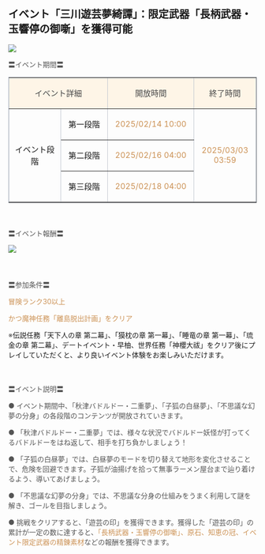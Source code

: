 ## イベント「三川遊芸夢綺譚」：限定武器「長柄武器・玉響停の御噺」を獲得可能
<img src="https://sdk.hoyoverse.com/upload/ann/2025/01/21/7a450452d373cc24818bce8c0cf0d228_9046011005203585686.jpg">
<p style="white-space: pre-wrap;"><span style="color:rgba(85,85,85,1)">〓イベント期間〓</span></p><div class="table-wrapper"><table style="border-color:rgb(193, 199, 208);width:100%;border-collapse:collapse;" class="" border="1" cellspacing="0"><colgroup><col style="width: 18.704629018572643%;"><col style="width: 17.045347412086358%;"><col style="width: 31.224662958423682%;"><col style="width: 22.47572357876874%;"></colgroup><tbody><tr><td colspan="2" data-colwidth="124,113" style="background-color: rgb(254, 245, 231);"><p style="white-space: pre-wrap; text-align: center;"><span style="color:rgba(73,73,73,1)">イベント詳細</span></p></td><td data-colwidth="207" style="background-color: rgb(254, 245, 231);"><p style="white-space: pre-wrap; text-align: center;"><span style="color:rgba(73,73,73,1)">開放時間</span></p></td><td data-colwidth="149" style="background-color: rgb(254, 245, 231);"><p style="white-space: pre-wrap; text-align: center;"><span style="color:rgba(73,73,73,1)">終了時間</span></p></td></tr><tr><td rowspan="3" data-colwidth="124"><p style="white-space: pre-wrap; text-align: center;">イベント段階</p></td><td data-colwidth="113"><p style="white-space: pre-wrap; text-align: center;">第一段階</p></td><td data-colwidth="207"><p style="white-space: pre-wrap; text-align: center;"><span style="color:rgba(204,146,85,1)"><t class="t_lc" contenteditable="false">2025/02/14 10:00</t></span></p></td><td rowspan="3" data-colwidth="149"><p style="white-space: pre-wrap; text-align: center;"><span style="color:rgba(204,146,85,1)"><t class="t_lc" contenteditable="false">2025/03/03 03:59</t></span></p></td></tr><tr><td data-colwidth="113"><p style="white-space: pre-wrap; text-align: center;">第二段階</p></td><td data-colwidth="207"><p style="white-space: pre-wrap; text-align: center;"><span style="color:rgba(204,146,85,1)"><t class="t_lc" contenteditable="false">2025/02/16 04:00</t></span></p></td></tr><tr><td data-colwidth="113"><p style="white-space: pre-wrap; text-align: center;">第三段階</p></td><td data-colwidth="207"><p style="white-space: pre-wrap; text-align: center;"><span style="color:rgba(204,146,85,1)"><t class="t_lc" contenteditable="false">2025/02/18 04:00</t></span></p></td></tr></tbody></table></div><p style="white-space: pre-wrap; min-height: 1.5em; text-align: left;"></p><p style="white-space: pre-wrap; text-align: left;"><span style="color:rgba(85,85,85,1)">〓イベント報酬〓</span></p><p style="white-space: pre-wrap; min-height: 1.5em; text-align: left;"><img src="https://sdk.hoyoverse.com/upload/ann/2025/01/08/929b1b4a3322c054f50590be0588064d_4182641611842653245.png" href="" style="border:none;vertical-align:middle;"></p><p style="white-space: pre-wrap; min-height: 1.5em; text-align: left;"></p><p style="white-space: pre-wrap; text-align: left;"><span style="color:rgba(85,85,85,1)">〓参加条件〓</span></p><p style="white-space: pre-wrap; text-align: left;"><span style="color:rgba(204,146,85,1)">冒険ランク30以上</span></p><p style="white-space: pre-wrap; text-align: left;"><span style="color:rgba(204,146,85,1)">かつ魔神任務「離島脱出計画」をクリア</span></p><p style="white-space: pre-wrap; text-align: left;"><span style="color:rgba(85,85,85,1)">※</span>伝説任務「天下人の章 第二幕」、「獏枕の章 第一幕」、「睡竜の章 第一幕」、「琉金の章 第二幕」、デートイベント・早柚、世界任務「神櫻大祓」をクリア後にプレイしていただくと、より良いイベント体験をお楽しみいただけます。</p><p style="white-space: pre-wrap; min-height: 1.5em; text-align: left;"></p><p style="white-space: pre-wrap; text-align: left;"><span style="color:rgba(85,85,85,1)">〓イベント説明〓</span></p><p style="white-space: pre-wrap; text-align: left;"><span style="color:rgba(85,85,85,1)">● イベント期間中、「秋津バドルドー・二重夢」、「子狐の白昼夢」、「不思議な幻夢の分身」の各段階のコンテンツが開放されていきます。</span></p><p style="white-space: pre-wrap; text-align: left;"><span style="color:rgba(85,85,85,1)">● 「秋津バドルドー・二重夢」では、様々な状況でバドルドー妖怪が打ってくるバドルドーをはね返して、相手を打ち負かしましょう！</span></p><p style="white-space: pre-wrap; text-align: left;"><span style="color:rgba(85,85,85,1)">● 「子狐の白昼夢」では、白昼夢のモードを切り替えて地形を変化させることで、危険を回避できます。子狐が油揚げを拾って無事ラーメン屋台まで辿り着けるよう、導いてあげましょう。</span></p><p style="white-space: pre-wrap; text-align: left;"><span style="color:rgba(85,85,85,1)">● 「不思議な幻夢の分身」では、不思議な分身の仕組みをうまく利用して謎を解き、ゴールを目指しましょう。</span></p><p style="white-space: pre-wrap; text-align: left;"><span style="color:rgba(85,85,85,1)">● 挑戦をクリアすると、「遊芸の印」を獲得できます。獲得した「遊芸の印」の累計が一定の数に達すると、</span><span style="color:rgba(204,146,85,1)">「長柄武器・玉響停の御噺」、原石、知恵の冠、イベント限定武器の精錬素材</span><span style="color:rgba(85,85,85,1)">などの報酬を獲得できます。</span></p>
